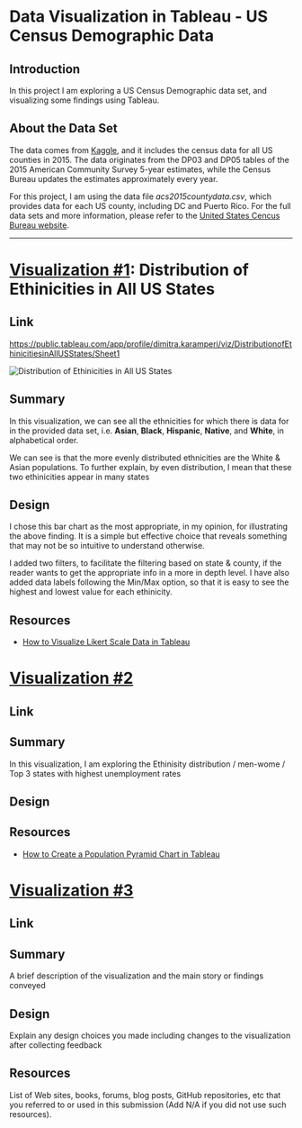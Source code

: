 # Data Visualization in Tableau - US Census Demographic Data


## <b>Introduction</b><br>

In this project I am exploring a US Census Demographic data set, and visualizing some findings using Tableau.


## <b>About the Data Set</b>

The data comes from [Kaggle](https://www.kaggle.com/datasets/muonneutrino/us-census-demographic-data), and it includes the census data for all US counties in 2015. The data originates from the DP03 and DP05 tables of the 2015 American Community Survey 5-year estimates, while the Census Bureau updates the estimates approximately every year. 

For this project, I am using the data file _acs2015countydata.csv_, which provides data for each US county, including DC and Puerto Rico.
For the full data sets and more information, please refer to the [United States Cencus Bureau website](https://data.census.gov/cedsci/).

___________________

# [Visualization #1](https://public.tableau.com/app/profile/dimitra.karamperi/viz/DistributionofEthinicitiesinAllUSStates/Sheet1): Distribution of Ethinicities in All US States

## Link

https://public.tableau.com/app/profile/dimitra.karamperi/viz/DistributionofEthinicitiesinAllUSStates/Sheet1

![Distribution of Ethinicities in All US States](https://user-images.githubusercontent.com/8607482/192156346-4be8cff7-4d1a-455b-ad6e-db1d0fbab4d7.png)


## Summary

In this visualization, we can see all the ethnicities for which there is data for in the provided data set, i.e. **Asian**, **Black**, **Hispanic**, **Native**, and **White**, in alphabetical order.

We can see is that the more evenly distributed ethnicities are the White & Asian populations. To further explain, by even distribution, I mean that these two ethinicities appear in many states 


## Design

I chose this bar chart as the most appropriate, in my opinion, for illustrating the above finding. It is a simple but effective choice that reveals something that may not be so intuitive to understand otherwise.

I added two filters, to facilitate the filtering based on state & county, if the reader wants to get the appropriate info in a more in depth level. I have also added data labels following the Min/Max option, so that it is easy to see the highest and lowest value for each ethinicity.



## Resources

* [How to Visualize Likert Scale Data in Tableau](https://www.rigordatasolutions.com/post/how-to-visualize-likert-scale-data-in-tableau)



# [Visualization #2]()

## Link

## Summary

In this visualization, I am exploring the
Ethinisity distribution / men-wome / Top 3 states with highest unemployment rates

## Design



## Resources

* [How to Create a Population Pyramid Chart in Tableau](https://www.doingdata.org/blog/how-to-create-a-population-pyramid-chart-in-tableau)


# [Visualization #3]()

## Link

## Summary

A brief description of the visualization and the main story or findings conveyed


## Design

Explain any design choices you made including changes to the visualization after collecting feedback


## Resources

List of Web sites, books, forums, blog posts, GitHub repositories, etc that you referred to or used in this submission (Add N/A if you did not use such resources).
